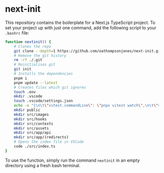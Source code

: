 # next-init
This repository contains the boilerplate for a Next.js TypeScript project.
To set your project up with just one command, add the following script to your `.bashrc` file:
```sh
function nextinit() {
    # Clones the repo
    git clone --depth=1 https://github.com/oathompsonjones/next-init.git .
    # Remove the git history
    rm -rf ./.git
    # Reinitialises git
    git init
    # Installs the dependencies
    pnpm i
    pnpm update --latest
    # Creates files which git ignores
    touch .env
    mkdir .vscode
    touch .vscode/settings.json
    echo -e "{\n\t\"vitest.commandLine\": \"pnpx vitest watch\",\n\t\"vitest.enable\": true\n}" > .vscode/settings.json
    mkdir public
    mkdir src/images
    mkdir src/hooks
    mkdir src/contexts
    mkdir src/assets
    mkdir src/app/api
    mkdir src/app/(redirects)
    # Opens the index file in VSCode
    code ./src/index.ts
}
```
To use the function, simply run the command `nextinit` in an empty directory using a fresh bash terminal.
